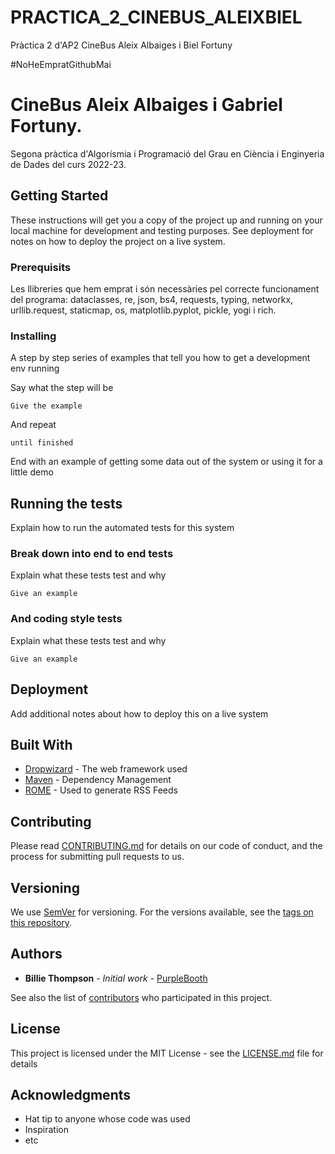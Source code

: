 # PRACTICA_2_CINEBUS_ALEIXBIEL
Pràctica 2 d'AP2 CineBus Aleix Albaiges i Biel Fortuny

#NoHeEmpratGithubMai

# CineBus Aleix Albaiges i Gabriel Fortuny.

Segona pràctica d'Algorísmia i Programació del Grau en Ciència i Enginyeria de Dades del curs 2022-23.

## Getting Started

These instructions will get you a copy of the project up and running on your local machine for development and testing purposes. See deployment for notes on how to deploy the project on a live system.

### Prerequisits

Les llibreries que hem emprat i són necessàries pel correcte funcionament del programa:
dataclasses, re, json, bs4, requests, typing, networkx, urllib.request, staticmap, os, matplotlib.pyplot, pickle, yogi i rich.

### Installing

A step by step series of examples that tell you how to get a development env running

Say what the step will be

```
Give the example
```

And repeat

```
until finished
```

End with an example of getting some data out of the system or using it for a little demo

## Running the tests

Explain how to run the automated tests for this system

### Break down into end to end tests

Explain what these tests test and why

```
Give an example
```

### And coding style tests

Explain what these tests test and why

```
Give an example
```

## Deployment

Add additional notes about how to deploy this on a live system

## Built With

* [Dropwizard](http://www.dropwizard.io/1.0.2/docs/) - The web framework used
* [Maven](https://maven.apache.org/) - Dependency Management
* [ROME](https://rometools.github.io/rome/) - Used to generate RSS Feeds

## Contributing

Please read [CONTRIBUTING.md](https://gist.github.com/PurpleBooth/b24679402957c63ec426) for details on our code of conduct, and the process for submitting pull requests to us.

## Versioning

We use [SemVer](http://semver.org/) for versioning. For the versions available, see the [tags on this repository](https://github.com/your/project/tags). 

## Authors

* **Billie Thompson** - *Initial work* - [PurpleBooth](https://github.com/PurpleBooth)

See also the list of [contributors](https://github.com/your/project/contributors) who participated in this project.

## License

This project is licensed under the MIT License - see the [LICENSE.md](LICENSE.md) file for details

## Acknowledgments

* Hat tip to anyone whose code was used
* Inspiration
* etc
